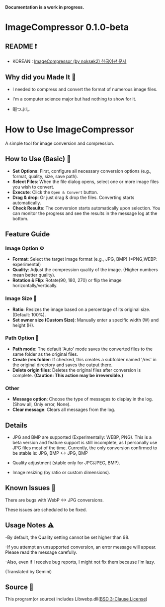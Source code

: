 **Documentation is a work in progress.**

# ImageCompressor 0.1.0-beta
## README ❗
- KOREAN : [ImageCompressor (by noksek2) 한국어판 문서](./README_KR.md)

## Why did you Made It 🤔
- I needed to compress and convert the format of numerous image files.

- I'm a computer science major but had nothing to show for it.

- 暇つぶし

# How to Use ImageCompressor 

A simple tool for image conversion and compression.

## How to Use (Basic) 🔧

- **Set Options**: First, configure all necessary conversion options (e.g., format, quality, size, save path).
- **Select Files**: When the file dialog opens, select one or more image files you wish to convert.
- **Execute**: Click the `Open & Convert` button. 
- **Drag & drop**: Or just drag & drop the files. Converting starts automatically.
- **Check Results**: The conversion starts automatically upon selection. You can monitor the progress and see the results in the message log at the bottom.



## Feature Guide ️

### Image Option ⚙

-   **Format**: Select the target image format (e.g., JPG, BMP) (*PNG,WEBP: experimental)
-   **Quality**: Adjust the compression quality of the image. (Higher numbers mean better quality).
-   **Rotation & Flip**: Rotate(90, 180, 270) or flip the image horizontally/vertically. 

### Image Size 🌄

-   **Ratio**: Resizes the image based on a percentage of its original size. (Default: 100%).
-   **Set owner size (Custom Size)**: Manually enter a specific width (W) and height (H).

### Path Option 📂

-   **Path mode**: The default 'Auto' mode saves the converted files to the same folder as the original files.
-   **Create /res folder**: If checked, this creates a subfolder named '/res' in the original directory and saves the output there.
-   **Delete origin files**: Deletes the original files after conversion is complete. **(Caution: This action may be irreversible.)**

### Other 

-   **Message option**: Choose the type of messages to display in the log. (Show all, Only error, None).
-   **Clear message**: Clears all messages from the log.


## Details 

- JPG and BMP are supported (Experimentally: WEBP, PNG).
This is a beta version and feature support is still incomplete, as I personally use JPG files most of the time. Currently, the only conversion confirmed to be stable is: JPG, BMP <-> JPG, BMP

- Quality adjustment (stable only for JPG/JPEG, BMP).
- Image resizing (by ratio or custom dimensions).

## Known Issues 🐛
There are bugs with WebP <-> JPG conversions.

These issues are scheduled to be fixed.

## Usage Notes ⚠️
-By default, the Quality setting cannot be set higher than 98.

-If you attempt an unsupported conversion, an error message will appear. Please read the message carefully.

-Also, even if I receive bug reports, I might not fix them because I'm lazy.

(Translated by Gemini)

## Source 🫙
This program(or source) includes Libwebp.dll([BSD 3-Clause License](NOTICE.md))
